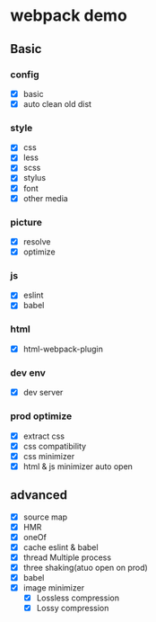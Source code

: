# webpack demo

## Basic

### config

- [x] basic
- [x] auto clean old dist

### style

- [x] css
- [x] less
- [x] scss
- [x] stylus
- [x] font
- [x] other media

### picture

- [x] resolve
- [x] optimize

### js

- [x] eslint
- [x] babel

### html

- [x] html-webpack-plugin

### dev env

- [x] dev server

### prod optimize

- [x] extract css
- [x] css compatibility
- [x] css minimizer
- [x] html & js minimizer auto open

## advanced

- [x] source map
- [x] HMR
- [x] oneOf
- [x] cache eslint & babel
- [x] thread Multiple process
- [x] three shaking(atuo open on prod)
- [x] babel
- [x] image minimizer
  - [x] Lossless compression
  - [x] Lossy compression
